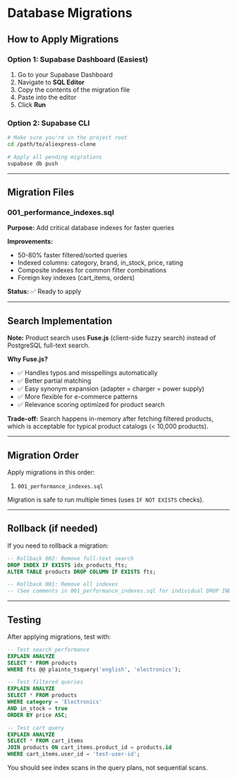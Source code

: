 # Database Migrations

## How to Apply Migrations

### Option 1: Supabase Dashboard (Easiest)
1. Go to your Supabase Dashboard
2. Navigate to **SQL Editor**
3. Copy the contents of the migration file
4. Paste into the editor
5. Click **Run**

### Option 2: Supabase CLI
```bash
# Make sure you're in the project root
cd /path/to/aliexpress-clone

# Apply all pending migrations
supabase db push
```

---

## Migration Files

### 001_performance_indexes.sql
**Purpose:** Add critical database indexes for faster queries

**Improvements:**
- 50-80% faster filtered/sorted queries
- Indexed columns: category, brand, in_stock, price, rating
- Composite indexes for common filter combinations
- Foreign key indexes (cart_items, orders)

**Status:** ✅ Ready to apply

---

## Search Implementation

**Note:** Product search uses **Fuse.js** (client-side fuzzy search) instead of PostgreSQL full-text search.

**Why Fuse.js?**
- ✅ Handles typos and misspellings automatically
- ✅ Better partial matching
- ✅ Easy synonym expansion (adapter = charger = power supply)
- ✅ More flexible for e-commerce patterns
- ✅ Relevance scoring optimized for product search

**Trade-off:** Search happens in-memory after fetching filtered products, which is acceptable for typical product catalogs (< 10,000 products).

---

## Migration Order

Apply migrations in this order:
1. `001_performance_indexes.sql`

Migration is safe to run multiple times (uses `IF NOT EXISTS` checks).

---

## Rollback (if needed)

If you need to rollback a migration:

```sql
-- Rollback 002: Remove full-text search
DROP INDEX IF EXISTS idx_products_fts;
ALTER TABLE products DROP COLUMN IF EXISTS fts;

-- Rollback 001: Remove all indexes
-- (See comments in 001_performance_indexes.sql for individual DROP INDEX commands)
```

---

## Testing

After applying migrations, test with:

```sql
-- Test search performance
EXPLAIN ANALYZE 
SELECT * FROM products 
WHERE fts @@ plainto_tsquery('english', 'electronics');

-- Test filtered queries
EXPLAIN ANALYZE 
SELECT * FROM products 
WHERE category = 'Electronics' 
AND in_stock = true 
ORDER BY price ASC;

-- Test cart query
EXPLAIN ANALYZE 
SELECT * FROM cart_items 
JOIN products ON cart_items.product_id = products.id 
WHERE cart_items.user_id = 'test-user-id';
```

You should see index scans in the query plans, not sequential scans.

